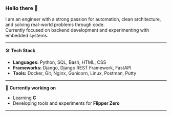 ### Hello there 👋

I am an engineer with a strong passion for automation, clean architecture, and solving real-world problems through code.  
Currently focused on backend development and experimenting with embedded systems.

---

🛠️ **Tech Stack**
- **Languages:** Python, SQL, Bash, HTML, CSS
- **Frameworks:** Django, Django REST Framework, FastAPI
- **Tools:** Docker, Git, Nginx, Gunicorn, Linux, Postman, Putty

---

🔧 **Currently working on**
- Learning **C**
- Developing tools and experiments for **Flipper Zero**

---
